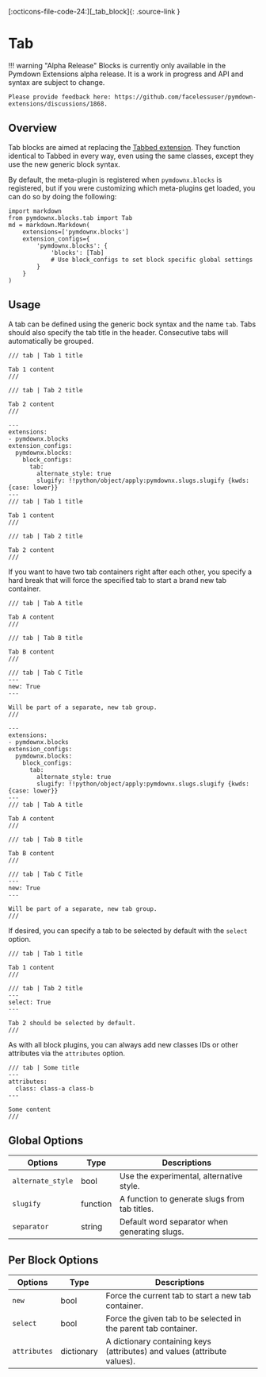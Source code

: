 [:octicons-file-code-24:][_tab_block]{: .source-link }

# Tab

!!! warning "Alpha Release"
    Blocks is currently only available in the Pymdown Extensions alpha release. It is a work in progress and API and
    syntax are subject to change.

    Please provide feedback here: https://github.com/facelessuser/pymdown-extensions/discussions/1868.

## Overview

Tab blocks are aimed at replacing the [Tabbed extension](../tabbed.md). They function identical to Tabbed in every way,
even using the same classes, except they use the new generic block syntax.

By default, the meta-plugin is registered when `pymdownx.blocks` is registered, but if you were customizing which
meta-plugins get loaded, you can do so by doing the following:

```py3
import markdown
from pymdownx.blocks.tab import Tab
md = markdown.Markdown(
    extensions=['pymdownx.blocks']
    extension_configs={
        'pymdownx.blocks': {
            'blocks': [Tab]
            # Use block_configs to set block specific global settings
        }
    }
)
```

## Usage

A tab can be defined using the generic bock syntax and the name `tab`. Tabs should also specify the tab title in the
header. Consecutive tabs will automatically be grouped.

``` title="Example: Tabs"
/// tab | Tab 1 title

Tab 1 content
///

/// tab | Tab 2 title

Tab 2 content
///
```

<div class="result" markdown>

```md-render
---
extensions:
- pymdownx.blocks
extension_configs:
  pymdownx.blocks:
    block_configs:
      tab:
        alternate_style: true
        slugify: !!python/object/apply:pymdownx.slugs.slugify {kwds: {case: lower}}
---
/// tab | Tab 1 title

Tab 1 content
///

/// tab | Tab 2 title

Tab 2 content
///
```

</div>

If you want to have two tab containers right after each other, you specify a hard break that will force the specified
tab to start a brand new tab container.

``` title="Example: New Tab Group"
/// tab | Tab A title

Tab A content
///

/// tab | Tab B title

Tab B content
///

/// tab | Tab C Title
---
new: True
---

Will be part of a separate, new tab group.
///
```

<div class="result" markdown>

```md-render
---
extensions:
- pymdownx.blocks
extension_configs:
  pymdownx.blocks:
    block_configs:
      tab:
        alternate_style: true
        slugify: !!python/object/apply:pymdownx.slugs.slugify {kwds: {case: lower}}
---
/// tab | Tab A title

Tab A content
///

/// tab | Tab B title

Tab B content
///

/// tab | Tab C Title
---
new: True
---

Will be part of a separate, new tab group.
///
```

</div>

If desired, you can specify a tab to be selected by default with the `select` option.

```
/// tab | Tab 1 title

Tab 1 content
///

/// tab | Tab 2 title
---
select: True
---

Tab 2 should be selected by default.
///
```

As with all block plugins, you can always add new classes IDs or other attributes via the `attributes` option.

```
/// tab | Some title
---
attributes:
  class: class-a class-b
---

Some content
///
```

## Global Options

Options           | Type     | Descriptions
----------------- | -------- | ------------
`alternate_style` | bool     | Use the experimental, alternative style.
`slugify`         | function | A function to generate slugs from tab titles.
`separator`       | string   | Default word separator when generating slugs.

## Per Block Options

Options      | Type       | Descriptions
------------ | ---------- | ------------
`new`        | bool       | Force the current tab to start a new tab container.
`select`     | bool       | Force the given tab to be selected in the parent tab container.
`attributes` | dictionary | A dictionary containing keys (attributes) and values (attribute values).
